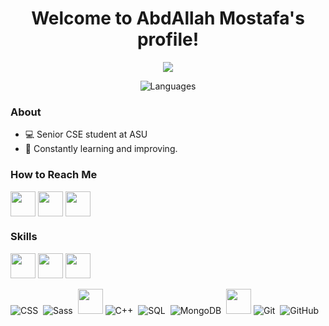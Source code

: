 


<h1 align="center">Welcome to AbdAllah Mostafa's profile!</h1>

<!-- Typing SVG by DenverCoder1 - https://github.com/DenverCoder1/readme-typing-svg -->
<p align="center">
  <a href="https://github.com/DenverCoder1/readme-typing-svg"><img src="https://readme-typing-svg.herokuapp.com/?lines=Front%20End%20web%20developer&font=Fira%20Code&center=true&width=440&height=45&color=00b2df&vCenter=true&size=22"></a>
</p> 

<div align="center">
  <img  src="https://github-readme-stats.vercel.app/api/top-langs?username=AbdAllah1441&show_icons=true&locale=en&layout=compact&theme=radical" alt="Languages" />
</div>

### About

- 💻 Senior CSE student at ASU
- 🔎 Constantly learning and improving.
<!-- - 🌐 Check out my portfolio at https://yousef-dergham.netlify.app/ to see some of the projects I've worked on. -->

### How to Reach Me

[<img src="https://upload.wikimedia.org/wikipedia/commons/f/f8/LinkedIn_icon_circle.svg" height="40em" align="center" alt="" title="LinkedIn"/>](https://www.linkedin.com/in/%D8%B9%D8%A8%D8%AF%D8%A7%D9%84%D9%84%D9%87-%D9%85%D8%B5%D8%B7%D9%81%D9%89-b2b33b221/)
[<img src="https://149357281.v2.pressablecdn.com/wp-content/uploads/2020/12/android-chrome-512x512-1.png" height="40em" align="center" alt="" title="Coursera"/>](https://www.coursera.org/learner/abdallah-1441)
[<img src="https://cdn-icons-png.flaticon.com/512/906/906377.png" height="40em" align="center" alt="" title="Telegram"/>](https://t.me/AbdAllah259)

### Skills

<!-- ![Node.js](https://img.shields.io/badge/-Node.js-05122A?style=flat&logo=node.js&logoColor=339933)&nbsp;-->
<!-- ![Bootstrap](https://img.shields.io/badge/-Bootstrap-05122A?style=flat&logo=bootstrap&logoColor=563D7C)&nbsp;-->
<img src="https://upload.wikimedia.org/wikipedia/commons/thumb/a/a7/React-icon.svg/2300px-React-icon.svg.png" width="40" />
<img src="https://e7.pngegg.com/pngimages/87/538/png-clipart-javascript-scalable-graphics-logo-encapsulated-postscript-javascript-icon-text-logo.png" width="40" />
<img src="https://w7.pngwing.com/pngs/201/90/png-transparent-logo-html-html5.png" width="40" />

![CSS](https://img.shields.io/badge/-CSS-05122A?style=flat&logo=CSS3&logoColor=1572B6)&nbsp;
![Sass](https://img.shields.io/badge/-Sass-05122A?style=flat&logo=sass)&nbsp;
<img src="https://camo.githubusercontent.com/e9306bcaa5457a3bb58aa38c9f2fb71e856479bd7a3726204ca07412e45f667f/68747470733a2f2f7777772e766563746f726c6f676f2e7a6f6e652f6c6f676f732f707974686f6e2f707974686f6e2d69636f6e2e737667" width="40" />
![C++](https://img.shields.io/badge/-c/c++%20-05122A?style=flat&logo=c)&nbsp;
![SQL](https://img.shields.io/badge/-SQL-05122A?style=flat&logo=MySQL&logoColor=f5f5f5)&nbsp;
![MongoDB](https://img.shields.io/badge/-MongoDB-05122A?style=flat&logo=MongoDB)&nbsp;
<img src="https://cdn-icons-png.flaticon.com/512/226/226777.png" width="40" />
![Git](https://img.shields.io/badge/-Git-05122A?style=flat&logo=git)&nbsp;
![GitHub](https://img.shields.io/badge/-GitHub-05122A?style=flat&logo=github)&nbsp;

<br>

<!-- <a href="https://komarev.com/ghpvc/?username=AbdAllah1441&style=for-the-badge">
    <img src="https://komarev.com/ghpvc/?username=AbdAllah1441&style=for-the-badge">
</a> -->
